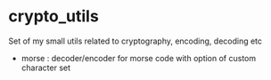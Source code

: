 # crypto_utils
Set of my small utils related to cryptography, encoding, decoding etc<br/>
+ morse : decoder/encoder for morse code with option of custom character set<br/>

